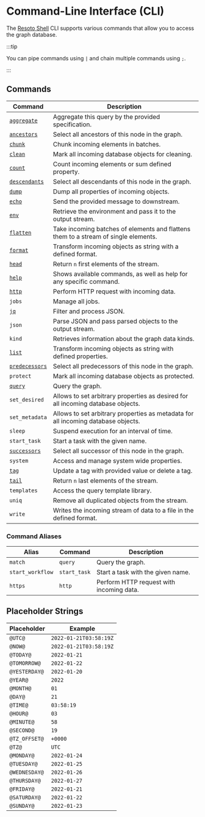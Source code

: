 # Command-Line Interface (CLI)

The [Resoto Shell](/concepts/components/shell.md) CLI supports various commands that allow you to access the graph database.

:::tip

You can pipe commands using `|` and chain multiple commands using `;`.

:::

## Commands

| Command                                                                 | Description                                                                         |
| ----------------------------------------------------------------------- | ----------------------------------------------------------------------------------- |
| [`aggregate`](./query/aggregation.md)                                   | Aggregate this query by the provided specification.                                 |
| [`ancestors`](./query/basic-queries.md#traversal-selection-commands)    | Select all ancestors of this node in the graph.                                     |
| [`chunk`](./chunk.md)                                                   | Chunk incoming elements in batches.                                                 |
| [`clean`](./clean.md)                                                   | Mark all incoming database objects for cleaning.                                    |
| [`count`](./count.md)                                                   | Count incoming elements or sum defined property.                                    |
| [`descendants`](./query/basic-queries.md#traversal-selection-commands)  | Select all descendants of this node in the graph.                                   |
| [`dump`](./dump.md)                                                     | Dump all properties of incoming objects.                                            |
| [`echo`](./echo.md)                                                     | Send the provided message to downstream.                                            |
| [`env`](./env.md)                                                       | Retrieve the environment and pass it to the output stream.                          |
| [`flatten`](./flatten.md)                                               | Take incoming batches of elements and flattens them to a stream of single elements. |
| [`format`](./format.md)                                                 | Transform incoming objects as string with a defined format.                         |
| [`head`](./head.md)                                                     | Return `n` first elements of the stream.                                            |
| [`help`](./help.md)                                                     | Shows available commands, as well as help for any specific command.                 |
| [`http`](./http.md)                                                     | Perform HTTP request with incoming data.                                            |
| `jobs`                                                                  | Manage all jobs.                                                                    |
| [`jq`](./jq.md)                                                         | Filter and process JSON.                                                            |
| `json`                                                                  | Parse JSON and pass parsed objects to the output stream.                            |
| `kind`                                                                  | Retrieves information about the graph data kinds.                                   |
| [`list`](./list.md)                                                     | Transform incoming objects as string with defined properties.                       |
| [`predecessors`](./query/basic-queries.md#traversal-selection-commands) | Select all predecessors of this node in the graph.                                  |
| `protect`                                                               | Mark all incoming database objects as protected.                                    |
| [`query`](./query/README.md)                                            | Query the graph.                                                                    |
| `set_desired`                                                           | Allows to set arbitrary properties as desired for all incoming database objects.    |
| `set_metadata`                                                          | Allows to set arbitrary properties as metadata for all incoming database objects.   |
| `sleep`                                                                 | Suspend execution for an interval of time.                                          |
| `start_task`                                                            | Start a task with the given name.                                                   |
| [`successors`](./query/basic-queries.md#traversal-selection-commands)   | Select all successor of this node in the graph.                                     |
| `system`                                                                | Access and manage system wide properties.                                           |
| [`tag`](./tag.md)                                                       | Update a tag with provided value or delete a tag.                                   |
| [`tail`](./tail.md)                                                     | Return `n` last elements of the stream.                                             |
| `templates`                                                             | Access the query template library.                                                  |
| `uniq`                                                                  | Remove all duplicated objects from the stream.                                      |
| `write`                                                                 | Writes the incoming stream of data to a file in the defined format.                 |

### Command Aliases

| Alias            | Command      | Description                              |
| ---------------- | ------------ | ---------------------------------------- |
| `match`          | `query`      | Query the graph.                         |
| `start_workflow` | `start_task` | Start a task with the given name.        |
| `https`          | `http`       | Perform HTTP request with incoming data. |

## Placeholder Strings

| Placeholder   | Example                |
| ------------- | ---------------------- |
| `@UTC@`       | `2022-01-21T03:58:19Z` |
| `@NOW@`       | `2022-01-21T03:58:19Z` |
| `@TODAY@`     | `2022-01-21`           |
| `@TOMORROW@`  | `2022-01-22`           |
| `@YESTERDAY@` | `2022-01-20`           |
| `@YEAR@`      | `2022`                 |
| `@MONTH@`     | `01`                   |
| `@DAY@`       | `21`                   |
| `@TIME@`      | `03:58:19`             |
| `@HOUR@`      | `03`                   |
| `@MINUTE@`    | `58`                   |
| `@SECOND@`    | `19`                   |
| `@TZ_OFFSET@` | `+0000`                |
| `@TZ@`        | `UTC`                  |
| `@MONDAY@`    | `2022-01-24`           |
| `@TUESDAY@`   | `2022-01-25`           |
| `@WEDNESDAY@` | `2022-01-26`           |
| `@THURSDAY@`  | `2022-01-27`           |
| `@FRIDAY@`    | `2022-01-21`           |
| `@SATURDAY@`  | `2022-01-22`           |
| `@SUNDAY@`    | `2022-01-23`           |
